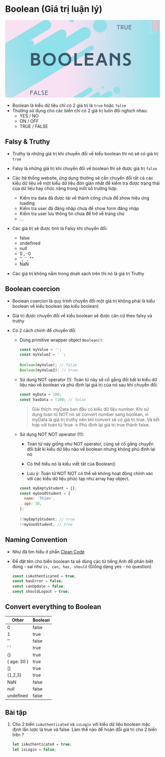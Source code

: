 # Boolean (Giá trị luận lý)

![](../images/boolean-banner.png)

- Boolean là kiểu dữ liệu chỉ có 2 giá trị là `true` hoặc `false`
- Thường sử dụng cho các biến chỉ có 2 giá trị luôn đối nghịch nhau:
  - YES / NO
  - ON / OFF
  - TRUE / FALSE

## Falsy & Truthy

- Truthy là những giá trị khi chuyển đổi về kiểu boolean thì nó sẽ có giá trị `true`
- Falsy là những giá trị khi chuyển đổi về boolean thì sẽ được giá trị `false`
- Các hệ thống website, ứng dụng thường sẽ cần chuyển đổi tất cả các kiểu dữ liệu về một kiểu dữ liệu đơn giản nhất để kiểm tra được trạng thái của dữ liệu hay chức năng trong mốt số trường hợp:

  - Kiểm tra data đã được tải về thành công chưa để show hiệu ứng loading
  - Kiểm tra user đã đăng nhập chưa để show form đăng nhập
  - Kiểm tra user lưu thông tin chưa để trở về trang chủ
  - ...

- Các giá trị sẽ được tính là Falsy khi chuyển đổi:
  - false
  - undefined
  - null
  - 0 , -0
  - '', ``, ""
  - NaN
- Các giá trị không nằm trong dnah sách trên thì nó là giá trị Truthy

## Boolean coercion

- Boolean coercion là quy trình chuyển đổi một giá trị không phải là kiểu boolean về kiểu boolean (ép kiểu boolean)

- Giá trị được chuyển đổi về kiểu boolean sẽ được căn cứ theo falsy và truthy

- Có 2 cách chính để chuyển đổi

  - Dùng primitive wrapper object `Boolean()`:

    ```js
    const myValue = '';
    const myValue2 = ' ';

    Boolean(myValue); // false
    Boolean(myValue2); // true;
    ```

  - Sử dụng NOT operator (!): Toán tử này sẽ cố gắng đổi bất kì kiểu dữ liệu nào về boolean và phủ định lại giá trị của nó sau khi chuyển đổi.

    ```js
    const myData = 100;
    const hasData = !100; // false
    ```

    > Giải thích: myData ban đầu có kiểu dữ liệu number. Khi sử dụng toán tử NOT nó sẽ convert number sang boolean, vì myData là giá trị truthy nên khi convert sẽ có giá trị true. Và kết hợp với toán tử !true -> Phủ định lại giá trị true thành false.

  - Sử dụng NOT NOT operator (!!):

    - Toán tử này giống như NOT operator, cũng sẽ cố gắng chuyển đổi bất kì kiểu dữ liệu nào về boolean nhưng không phủ định lại nó

    - Có thể hiểu nó là kiểu viết tắt của Boolean()

    - Lưu ý: Toán tử NOT NOT có thể sẽ không hoạt động chính xác với các kiểu dữ liệu phức tạp như array hay object.

    ```js
    const myEmptyStudent = {};
    const myGoodStudent = {
      name: 'Thien',
      age: 30,
    };

    !!myEmptyStudent; // true
    !!myGoodStudent; // true
    ```

## Naming Convention

- Như đã tìm hiểu ở phần [Clean Code](./../2_coding-convention/2_clean_code.md)
- Để đặt tên cho biến boolean ta sẽ dùng các từ tiếng Anh để phân biệt đúng - sai như `is, can, has, should` (Giống dạng yes - no question)

  ```js
  const isAuthenticated = true;
  const hasError = false;
  const canUpdate = false;
  const shouldLogout = true;
  ```

## Convert everything to Boolean

| Other       | Boolean |
| ----------- | ------- |
| 0           | false   |
| 1           | true    |
| ''          | false   |
| ' '         | true    |
| {}          | true    |
| { age: 30 } | true    |
| []          | true    |
| [1,2,3]     | true    |
| NaN         | false   |
| null        | false   |
| undefined   | false   |

## Bài tập

1. Cho 2 biến `isAuthenticated` và `isLogin` với kiểu dữ liệu boolean mặc định lần lược là true và false. Làm thế nào để hoán đổi giá trị cho 2 biến trên ?

   ```js
   let isAuthenticated = true;
   let isLogin = false;
   ```
